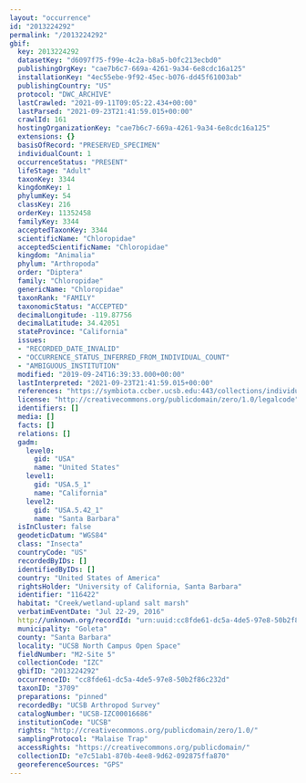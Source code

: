 ```yaml
---
layout: "occurrence"
id: "2013224292"
permalink: "/2013224292"
gbif:
  key: 2013224292
  datasetKey: "d6097f75-f99e-4c2a-b8a5-b0fc213ecbd0"
  publishingOrgKey: "cae7b6c7-669a-4261-9a34-6e8cdc16a125"
  installationKey: "4ec55ebe-9f92-45ec-b076-dd45f61003ab"
  publishingCountry: "US"
  protocol: "DWC_ARCHIVE"
  lastCrawled: "2021-09-11T09:05:22.434+00:00"
  lastParsed: "2021-09-23T21:41:59.015+00:00"
  crawlId: 161
  hostingOrganizationKey: "cae7b6c7-669a-4261-9a34-6e8cdc16a125"
  extensions: {}
  basisOfRecord: "PRESERVED_SPECIMEN"
  individualCount: 1
  occurrenceStatus: "PRESENT"
  lifeStage: "Adult"
  taxonKey: 3344
  kingdomKey: 1
  phylumKey: 54
  classKey: 216
  orderKey: 11352458
  familyKey: 3344
  acceptedTaxonKey: 3344
  scientificName: "Chloropidae"
  acceptedScientificName: "Chloropidae"
  kingdom: "Animalia"
  phylum: "Arthropoda"
  order: "Diptera"
  family: "Chloropidae"
  genericName: "Chloropidae"
  taxonRank: "FAMILY"
  taxonomicStatus: "ACCEPTED"
  decimalLongitude: -119.87756
  decimalLatitude: 34.42051
  stateProvince: "California"
  issues:
  - "RECORDED_DATE_INVALID"
  - "OCCURRENCE_STATUS_INFERRED_FROM_INDIVIDUAL_COUNT"
  - "AMBIGUOUS_INSTITUTION"
  modified: "2019-09-24T16:39:33.000+00:00"
  lastInterpreted: "2021-09-23T21:41:59.015+00:00"
  references: "https://symbiota.ccber.ucsb.edu:443/collections/individual/index.php?occid=116422"
  license: "http://creativecommons.org/publicdomain/zero/1.0/legalcode"
  identifiers: []
  media: []
  facts: []
  relations: []
  gadm:
    level0:
      gid: "USA"
      name: "United States"
    level1:
      gid: "USA.5_1"
      name: "California"
    level2:
      gid: "USA.5.42_1"
      name: "Santa Barbara"
  isInCluster: false
  geodeticDatum: "WGS84"
  class: "Insecta"
  countryCode: "US"
  recordedByIDs: []
  identifiedByIDs: []
  country: "United States of America"
  rightsHolder: "University of California, Santa Barbara"
  identifier: "116422"
  habitat: "Creek/wetland-upland salt marsh"
  verbatimEventDate: "Jul 22-29, 2016"
  http://unknown.org/recordId: "urn:uuid:cc8fde61-dc5a-4de5-97e8-50b2f86c232d"
  municipality: "Goleta"
  county: "Santa Barbara"
  locality: "UCSB North Campus Open Space"
  fieldNumber: "M2-Site 5"
  collectionCode: "IZC"
  gbifID: "2013224292"
  occurrenceID: "cc8fde61-dc5a-4de5-97e8-50b2f86c232d"
  taxonID: "3709"
  preparations: "pinned"
  recordedBy: "UCSB Arthropod Survey"
  catalogNumber: "UCSB-IZC00016686"
  institutionCode: "UCSB"
  rights: "http://creativecommons.org/publicdomain/zero/1.0/"
  samplingProtocol: "Malaise Trap"
  accessRights: "https://creativecommons.org/publicdomain/"
  collectionID: "e7c51ab1-870b-4ee8-9d62-092875ffa870"
  georeferenceSources: "GPS"
---
```

